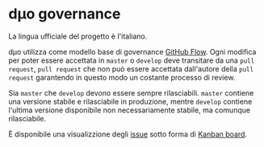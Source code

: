 # dµo governance

La lingua ufficiale del progetto è l'italiano.

dµo utilizza come modello base di governance [GitHub Flow](http://scottchacon.com/2011/08/31/github-flow.html). Ogni modifica per poter essere accettata in `master` o `develop` deve transitare da una `pull request`, `pull request` che non può essere accettata dall'autore della `pull request` garantendo in questo modo un costante processo di review.

Sia `master` che `develop` devono essere sempre rilasciabili. `master` contiene una versione stabile e rilasciabile in produzione, mentre `develop` contiene l'ultima versione disponibile non necessariamente stabile, ma comunque rilasciabile.

È disponibile una visualizzione degli [issue](https://github.com/DuoMes/duo/issues) sotto forma di [Kanban board](https://waffle.io/DuoMes/duo).
